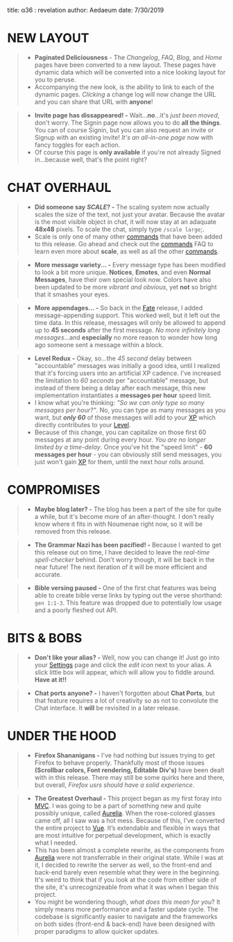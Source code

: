 title: α36 : revelation
author: Aedaeum
date: 7/30/2019

# NEW LAYOUT
> - **Paginated Deliciousness** - The _Changelog_, _FAQ_, _Blog_, and _Home_ pages have been converted to a new layout. These pages have dynamic data which will be converted into a nice looking layout for you to peruse.
> - Accompanying the new look, is the ability to link to each of the dynamic pages. _Clicking_ a change log will now change the URL and you can share that URL with **anyone**!

> - **Invite page has dissappeared! -** Wait...___no___...it's _just been moved_, don't worry. The Signin page now allows you to do **all the things**. You can of course Signin, but you can also request an invite or Signup with an existing invite! _It's an all-in-one page_ now with fancy toggles for each action.
> - Of course this page is **only available** if you're not already Signed in...because well, that's the point right?


# CHAT OVERHAUL
> - **Did someone say ___SCALE___? -** The scaling system now actually scales the size of the text, not just your avatar. Because the avatar is the most visible object in chat, it will now stay at an adaquate **48x48** pixels. To scale the chat, simply type `/scale large`;.
> - Scale is only one of many other [commands] that have been added to this release. Go ahead and check out the [commands] FAQ to learn even more about **scale**, as well as all the other [commands].

> - **More message variety... -** Every message type has been modified to look a bit more unique. **Notices**, **Emotes**, and even **Normal Messages**, have their own special look now. Colors have also been updated to be more _vibrant and obvious_, yet **not** so bright that it smashes your eyes.

> - **More appendages... -** So back in the [Fate] release, I added message-appending support. This worked well, but it left out the time data. In this release, messages will only be allowed to append up to **45 seconds** after the first message. _No more infinitely long messages_...and **especially** no more reason to wonder how long ago someone sent a message within a block.

> - **Level Redux -** Okay, so...the _45 second_ delay between "accountable" messages was initially a good idea, until I realized that it's forcing users into an artificial XP cadence. I've increased the limitation to _60 seconds_ per "accountable" message, but instead of there being a delay after each message, this new implementation instantiates a **messages per hour** speed limit.
> - I know what you're thinking: _"So we can only type so many messages per hour?"_. No, you can type as many messages as you want, but ___only 60___ of those messages will add to your [XP] which directly contributes to your [Level].
> - Because of this change, you can capitalize on those first 60 messages at any point during every hour. _You are no longer limited by a time-delay_. Once you've hit the "speed limit" - **60 messages per hour** - you can obviously still send messages, you just won't gain [XP] for them, until the next hour rolls around.


# COMPROMISES
> - **Maybe blog later? -** The blog has been a part of the site for quite a while, but it's become more of an after-thought. I don't really know where it fits in with Noumenae right now, so it will be removed from this release.

> - **The Grammar Nazi has been pacified! -** Because I wanted to get this release out on time, I have decided to leave the _real-time spell-checker_ behind. Don't worry though, it will be back in the near future! The next iteration of it will be more efficient and accurate.

> - **Bible versing paused -** One of the first chat features was being able to create bible verse links by typing out the verse shorthand: `gen 1:1-3`. This feature was dropped due to potentially low usage and a poorly fleshed out API.


# BITS & BOBS
> - **Don't like your alias? -** Well, now you can change it! Just go into your [Settings] page and click the _edit icon_ next to your alias. A slick little box will appear, which will allow you to fiddle around. **Have at it!!**

> - **Chat ports anyone? -** I haven't forgotten about **Chat Ports**, but that feature requires a lot of creativity so as not to convolute the Chat interface. It **will** be revisited in a later release.


# UNDER THE HOOD
> - **Firefox Shananigans -** I've had nothing but issues trying to get Firefox to behave properly. Thankfully most of those issues **(Scrollbar colors, Font rendering, Editable Div's)** have been dealt with in this release. There may still be some quirks here and there, but overall, _Firefox usrs should have a solid experience_.

> - **The Greatest Overhaul -** This project began as my first foray into [MVC]. I was going to be a part of something new and quite possibly unique, called [Aurelia]. When the rose-colored glasses came off, all I saw was a hot mess. Because of this, I’ve converted the entire project to [Vue]. It’s extendable and flexible in ways that are most intuitive for perpetual development, which is exactly what I needed.
> - This has been almost a complete rewrite, as the components from [Aurelia] were not transferrable in their original state. While I was at it, I decided to rewrite the server as well, so the front-end and back-end barely even resemble what they were in the beginning. It's weird to think that if you look at the code from either side of the site, it's unrecognizeable from what it was when I began this project.
> - You might be wondering though, _what does this mean for you_? It simply means more performance and a faster update cycle. The codebase is significantly easier to navigate and the frameworks on both sides (front-end & back-end) have been designed with proper paradigms to allow quicker updates.



[commands]:/#/faq/commands
[fate]:/#/chg.log/fate
[settings]:/#/settings
[MVC]:https://en.wikipedia.org/wiki/Model%E2%80%93view%E2%80%93controller
[Vue]:https://vuejs.org/
[Aurelia]:https://aurelia.io/
[xp]:/#/faq/xp
[level]:/#/faq/levels